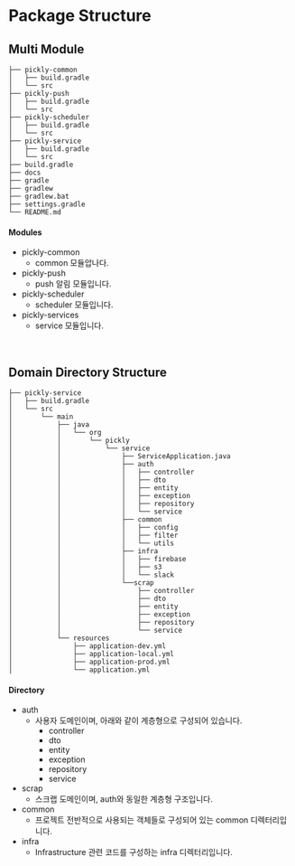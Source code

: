 # Package Structure

## Multi Module
```
├── pickly-common
│   ├── build.gradle
│   └── src
├── pickly-push
│   ├── build.gradle
│   └── src
├── pickly-scheduler
│   ├── build.gradle
│   └── src
├── pickly-service
│   ├── build.gradle
│   └── src
├── build.gradle
├── docs
├── gradle
├── gradlew
├── gradlew.bat
├── settings.gradle
└── README.md 

```

#### Modules
- pickly-common
  - common 모듈압나다. 
- pickly-push
  - push 알림 모듈입니다. 
- pickly-scheduler
  - scheduler 모듈입니다. 
- pickly-services
  - service 모듈입니다. 

<br />

## Domain Directory Structure
```
├── pickly-service
│   ├── build.gradle
│   └── src
│       └── main
│           ├── java
│           │   └── org
│           │       └── pickly
│           │           └── service
│           │               ├── ServiceApplication.java
│           │               ├── auth
│           │               │   ├── controller
│           │               │   ├── dto
│           │               │   ├── entity
│           │               │   ├── exception
│           │               │   ├── repository
│           │               │   └── service
│           │               ├── common
│           │               │   ├── config
│           │               │   ├── filter
│           │               │   └── utils
│           │               ├── infra
│           │               │   ├── firebase
│           │               │   ├── s3
│           │               │   └── slack
│           │               └──scrap
│           │                   ├── controller
│           │                   ├── dto
│           │                   ├── entity
│           │                   ├── exception
│           │                   ├── repository
│           │                   └── service
│           └── resources
│               ├── application-dev.yml
│               ├── application-local.yml
│               ├── application-prod.yml
│               └── application.yml
```



####  Directory 
- auth
  - 사용자 도메인이며, 아래와 같이 계층형으로 구성되어 있습니다. 
    - controller 
    - dto
    - entity
    - exception
    - repository
    - service
- scrap 
  - 스크랩 도메인이며, auth와 동일한 계층형 구조입니다. 
- common
  - 프로젝트 전반적으로 사용되는 객체들로 구성되어 있는 common 디렉터리입니다. 
- infra
  - Infrastructure 관련 코드를 구성하는 infra 디렉터리입니다. 
